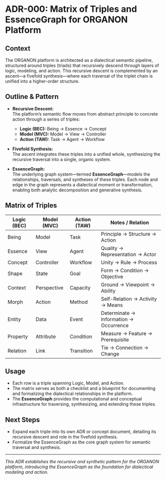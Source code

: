 # ADR-000: Matrix of Triples and EssenceGraph for ORGANON Platform

## Context

The ORGANON platform is architected as a dialectical semantic pipeline, structured around triples (triads) that recursively descend through layers of logic, modeling, and action. This recursive descent is complemented by an ascent—a fivefold synthesis—where each traversal of the triplet chain is unified into a higher-order structure.

## Outline & Pattern

- **Recursive Descent:**  
  The platform’s semantic flow moves from abstract principle to concrete action through a series of triples:
  - **Logic (BEC):** Being → Essence → Concept
  - **Model (MVC):** Model → View → Controller
  - **Action (TAW):** Task → Agent → Workflow

- **Fivefold Synthesis:**  
  The ascent integrates these triples into a unified whole, synthesizing the recursive traversal into a single, organic system.

- **EssenceGraph:**  
  The underlying graph system—termed **EssenceGraph**—models the relationships, traversals, and syntheses of these triples. Each node and edge in the graph represents a dialectical moment or transformation, enabling both analytic decomposition and generative synthesis.

## Matrix of Triples

| Logic (BEC)         | Model (MVC)         | Action (TAW)         | Notes / Relation                |
|---------------------|---------------------|----------------------|---------------------------------|
| Being               | Model               | Task                 | Principle → Structure → Action  |
| Essence             | View                | Agent                | Quality → Representation → Actor|
| Concept             | Controller          | Workflow             | Unity → Rule → Process          |
| Shape               | State               | Goal                 | Form → Condition → Objective    |
| Context             | Perspective         | Capacity             | Ground → Viewpoint → Ability    |
| Morph               | Action              | Method               | Self-Relation → Activity → Means|
| Entity              | Data                | Event                | Determinate → Information → Occurrence |
| Property            | Attribute           | Condition            | Measure → Feature → Prerequisite|
| Relation            | Link                | Transition           | Tie → Connection → Change       |

## Usage

- Each row is a triple spanning Logic, Model, and Action.
- The matrix serves as both a checklist and a blueprint for documenting and formalizing the dialectical relationships in the platform.
- The **EssenceGraph** provides the computational and conceptual infrastructure for traversing, synthesizing, and extending these triples.

## Next Steps

- Expand each triple into its own ADR or concept document, detailing its recursive descent and role in the fivefold synthesis.
- Formalize the EssenceGraph as the core graph system for semantic traversal and synthesis.

---

*This ADR establishes the recursive and synthetic pattern for the ORGANON platform, introducing the EssenceGraph as the foundation for dialectical modeling and action.*

